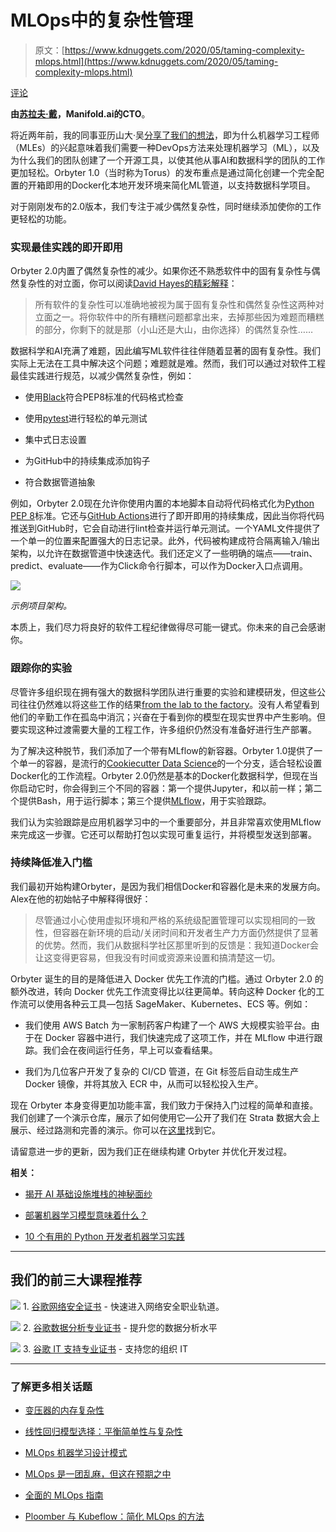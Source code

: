 # MLOps中的复杂性管理

> 原文：[https://www.kdnuggets.com/2020/05/taming-complexity-mlops.html](https://www.kdnuggets.com/2020/05/taming-complexity-mlops.html)

[评论](#comments)

**由[苏拉夫·戴](https://www.linkedin.com/in/souravdeymit/)，Manifold.ai的CTO**。

将近两年前，我的同事亚历山大·吴[分享了我们的想法](https://www.kdnuggets.com/2018/05/torus-docker-first-data-science.html)，即为什么机器学习工程师（MLEs）的兴起意味着我们需要一种DevOps方法来处理机器学习（ML），以及为什么我们的团队创建了一个开源工具，以使其他从事AI和数据科学的团队的工作更加轻松。Orbyter 1.0（当时称为Torus）的发布重点是通过简化创建一个完全配置的开箱即用的Docker化本地开发环境来简化ML管道，以支持数据科学项目。

对于刚刚发布的2.0版本，我们专注于减少偶然复杂性，同时继续添加使你的工作更轻松的功能。

### 实现最佳实践的即开即用

Orbyter 2.0内置了偶然复杂性的减少。如果你还不熟悉软件中的固有复杂性与偶然复杂性的对立面，你可以阅读[David Hayes的精彩解释](https://pressupinc.com/blog/2014/05/root-causes-software-complexity/)：

> 所有软件的复杂性可以准确地被视为属于固有复杂性和偶然复杂性这两种对立面之一。将你软件中的所有糟糕问题都拿出来，去掉那些因为难题而糟糕的部分，你剩下的就是那（小山还是大山，由你选择）的偶然复杂性……

数据科学和AI充满了难题，因此编写ML软件往往伴随着显著的固有复杂性。我们实际上无法在工具中解决这个问题；难题就是难。然而，我们可以通过对软件工程最佳实践进行规范，以减少偶然复杂性，例如：

+   使用[Black](https://black.readthedocs.io/en/stable/)符合PEP8标准的代码格式检查

+   使用[pytest](https://docs.pytest.org/en/latest/)进行轻松的单元测试

+   集中式日志设置

+   为GitHub中的持续集成添加钩子

+   符合数据管道抽象

例如，Orbyter 2.0现在允许你使用内置的本地脚本自动将代码格式化为[Python PEP 8](https://www.python.org/dev/peps/pep-0008/)标准。它还与[GitHub Actions](https://github.com/features/actions)进行了即开即用的持续集成，因此当你将代码推送到GitHub时，它会自动进行lint检查并运行单元测试。一个YAML文件提供了一个单一的位置来配置强大的日志记录。此外，代码被构建成符合隔离输入/输出架构，以允许在数据管道中快速迭代。我们还定义了一些明确的端点——train、predict、evaluate——作为Click命令行脚本，可以作为Docker入口点调用。

![](../Images/2bc22ef5c66306e53a412ecd17f81cf8.png)

*示例项目架构。*

本质上，我们尽力将良好的软件工程纪律做得尽可能一键式。你未来的自己会感谢你。

### 跟踪你的实验

尽管许多组织现在拥有强大的数据科学团队进行重要的实验和建模研发，但这些公司往往仍然难以将这些工作的结果[from the lab to the factory](https://hbr.org/2013/04/two-departments-for-data-succe)。没有人希望看到他们的辛勤工作在孤岛中消沉；兴奋在于看到你的模型在现实世界中产生影响。但要实现这种过渡需要大量的工程工作，许多组织仍然没有准备好进行生产部署。

为了解决这种脱节，我们添加了一个带有MLflow的新容器。Orbyter 1.0提供了一个单一的容器，是流行的[Cookiecutter Data Science](https://drivendata.github.io/cookiecutter-data-science/)的一个分支，适合轻松设置Docker化的工作流程。Orbyter 2.0仍然是基本的Docker化数据科学，但现在当你启动它时，你会得到三个不同的容器：第一个提供Jupyter，和以前一样；第二个提供Bash，用于运行脚本；第三个提供[MLflow](https://mlflow.org/)，用于实验跟踪。

我们认为实验跟踪是应用机器学习中的一个重要部分，并且非常喜欢使用MLflow来完成这一步骤。它还可以帮助打包以实现可重复运行，并将模型发送到部署。

### 持续降低准入门槛

我们最初开始构建Orbyter，是因为我们相信Docker和容器化是未来的发展方向。Alex在他的初始帖子中解释得很好：

> 尽管通过小心使用虚拟环境和严格的系统级配置管理可以实现相同的一致性，但容器在新环境的启动/关闭时间和开发者生产力方面仍然提供了显著的优势。然而，我们从数据科学社区那里听到的反馈是：我知道Docker会让这变得更容易，但我没有时间或资源来设置和搞清楚这一切。

Orbyter 诞生的目的是降低进入 Docker 优先工作流的门槛。通过 Orbyter 2.0 的额外改进，转向 Docker 优先工作流变得比以往更简单。转向这种 Docker 化的工作流可以使用各种云工具—包括 SageMaker、Kubernetes、ECS 等。例如：

+   我们使用 AWS Batch 为一家制药客户构建了一个 AWS 大规模实验平台。由于在 Docker 容器中进行，我们快速完成了这项工作，并在 MLflow 中进行跟踪。我们会在夜间运行任务，早上可以查看结果。

+   我们为几位客户开发了复杂的 CI/CD 管道，在 Git 标签后自动生成生产 Docker 镜像，并将其放入 ECR 中，从而可以轻松投入生产。

现在 Orbyter 本身变得更加功能丰富，我们致力于保持入门过程的简单和直接。我们创建了一个演示仓库，展示了如何使用它—公开了我们在 Strata 数据大会上展示、经过路测和完善的演示。你可以在[这里](https://github.com/manifoldai/orbyter-demo)找到它。

请留意进一步的更新，因为我们正在继续构建 Orbyter 并优化开发过程。

**相关：**

+   [揭开 AI 基础设施堆栈的神秘面纱](https://www.kdnuggets.com/2020/05/demystifying-ai-infrastructure-stack.html)

+   [部署机器学习模型意味着什么？](https://www.kdnuggets.com/2020/02/deploy-machine-learning-model.html)

+   [10 个有用的 Python 开发者机器学习实践](https://www.kdnuggets.com/2020/05/10-useful-machine-learning-practices-python-developers.html)

* * *

## 我们的前三大课程推荐

![](../Images/0244c01ba9267c002ef39d4907e0b8fb.png) 1\. [谷歌网络安全证书](https://www.kdnuggets.com/google-cybersecurity) - 快速进入网络安全职业轨道。

![](../Images/e225c49c3c91745821c8c0368bf04711.png) 2\. [谷歌数据分析专业证书](https://www.kdnuggets.com/google-data-analytics) - 提升您的数据分析水平

![](../Images/0244c01ba9267c002ef39d4907e0b8fb.png) 3\. [谷歌 IT 支持专业证书](https://www.kdnuggets.com/google-itsupport) - 支持您的组织 IT

* * *

### 了解更多相关话题

+   [变压器的内存复杂性](https://www.kdnuggets.com/2022/12/memory-complexity-transformers.html)

+   [线性回归模型选择：平衡简单性与复杂性](https://www.kdnuggets.com/2023/02/linear-regression-model-selection-balancing-simplicity-complexity.html)

+   [MLOps 机器学习设计模式](https://www.kdnuggets.com/2022/02/design-patterns-machine-learning-mlops.html)

+   [MLOps 是一团乱麻，但这在预期之中](https://www.kdnuggets.com/2022/03/mlops-mess-expected.html)

+   [全面的 MLOps 指南](https://www.kdnuggets.com/2023/08/comprehensive-guide-mlops.html)

+   [Ploomber 与 Kubeflow：简化 MLOps 的方法](https://www.kdnuggets.com/2022/02/ploomber-kubeflow-mlops-easier.html)
